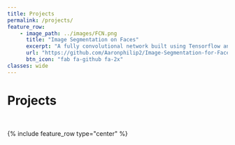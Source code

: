 ```yaml
---
title: Projects
permalink: /projects/
feature_row:
    - image_path: ../images/FCN.png
      title: "Image Segmentation on Faces"
      excerpt: "A fully convolutional network built using Tensorflow and Keras to perform semantic segmentation on faces"
      url: "https://github.com/Aaronphilip2/Image-Segmentation-for-Faces"
      btn_icon: "fab fa-github fa-2x"
classes: wide
---
```

# Projects
<br>

{% include feature_row type="center" %}